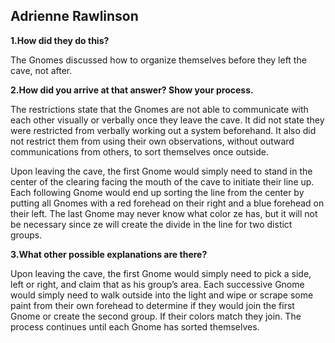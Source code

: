 ## **Adrienne Rawlinson**


**1.How did they do this?**

The Gnomes discussed how to organize themselves before they left the cave, not after.

**2.How did you arrive at that answer? Show your process.**

The restrictions state that the Gnomes are not able to communicate with each other visually or verbally once they leave the cave. It did not state they were restricted from verbally  working out a system beforehand. It also did not restrict them from using their own observations, without outward communications from others, to sort themselves once outside.

Upon leaving the cave, the first Gnome would simply need to stand in the center of the clearing facing the mouth of the cave to initiate their line up. Each following Gnome would end up sorting the line from the center by putting all Gnomes with a red forehead on their right and a blue forehead on their left. The last Gnome may never know what color ze has, but it will not be necessary since ze will create the divide in the line for two distict groups.

**3.What other possible explanations are there?**

Upon leaving the cave, the first Gnome would simply need to pick a side, left or right, and claim that as his group’s area. Each successive Gnome would simply need to walk outside into the light and wipe or scrape some paint from their own forehead to determine if they would join the first Gnome or create the second group. If their colors match they join. The process continues until each Gnome has sorted themselves.

